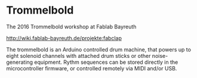 Trommelbold
================================================

The 2016 Trommelbold workshop at Fablab Bayreuth

http://wiki.fablab-bayreuth.de/projekte:fabclap

The trommelbold is an Arduino controlled drum machine, that powers up to eight
solenoid channels with attached drum sticks or other noise-generating equipment.
Rythm sequences can be stored directly in the microcontroller firmware, or
controlled remotely via MIDI and/or USB.
